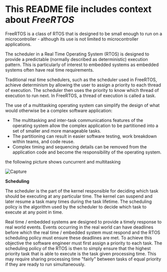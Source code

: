 # This README file includes context about *FreeRTOS* 

FreeRTOS is a class of RTOS that is designed to be small enough to run on a microcontroller - although its use is not limited to microcontroller applications.

The scheduler in a Real Time Operating System (RTOS) is designed to provide a predictable (normally described as deterministic) execution pattern. This is particularly of interest
to embedded systems as embedded systems often have real time requirements.

Traditional real time schedulers, such as the scheduler used in FreeRTOS, achieve determinism by allowing the user to assign a priority to each thread of execution. The scheduler
then uses the priority to know which thread of execution to run next. In FreeRTOS, a thread of execution is called a task.

The use of a multitasking operating system can simplify the design of what would otherwise be a complex software application:
* The multitasking and inter-task communications features of the operating system allow the complex application to be partitioned into a set of smaller and more manageable tasks.
* The partitioning can result in easier software testing, work breakdown within teams, and code reuse.
* Complex timing and sequencing details can be removed from the application code and become the responsibility of the operating system.

the following picture shows cuncurrent and multitasking

![Capture](https://user-images.githubusercontent.com/80719599/112216219-df785b80-8c3e-11eb-9a7f-19ecfcae5345.PNG)

**Scheduling**

The scheduler is the part of the kernel responsible for deciding which task should be executing at any particular time. The kernel can suspend and later resume a task many times
during the task lifetime. The scheduling policy is the algorithm used by the scheduler to decide which task to execute at any point in time.

 Real time / embedded systems are designed to provide a timely response to real world events. Events occurring in the real world can have deadlines before which the real time /
 embedded system must respond and the RTOS scheduling policy must ensure these deadlines are met.
 To achieve this objective the software engineer must first assign a priority to each task. The scheduling policy of the RTOS is then to simply ensure that the highest priority
 task that is able to execute is the task given processing time. This may require sharing processing time "fairly" between tasks of equal priority if they are ready to run
 simultaneously. 
 
 


